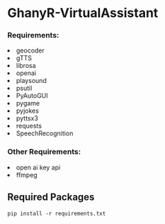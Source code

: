 # GhanyR-VirtualAssistant
### Requirements:

<li>geocoder</li>
<li>gTTS</li>
<li>librosa</li>
<li>openai</li>
<li>playsound</li>
<li>psutil</li>
<li>PyAutoGUI</li>
<li>pygame</li>
<li>pyjokes</li>
<li>pyttsx3</li>
<li>requests</li>
<li>SpeechRecognition</li>

### Other Requirements:
<li>open ai key api</li>
<li>ffmpeg</li>

<h2>Required Packages</h2>

```
pip install -r requirements.txt
```



